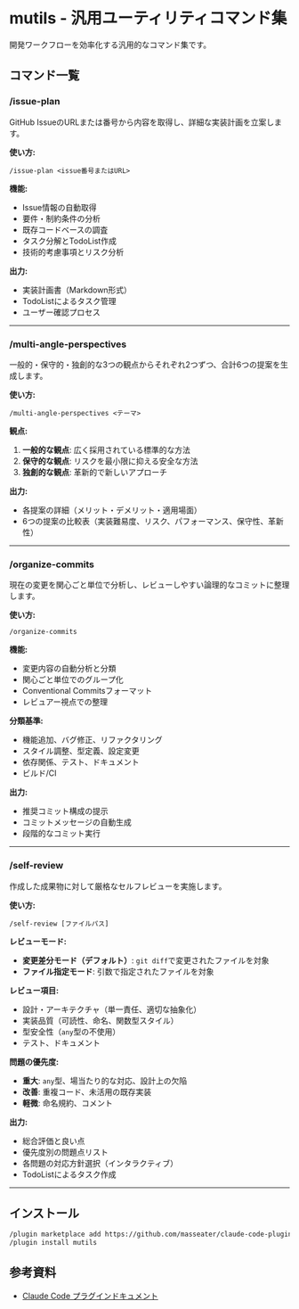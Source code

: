 # mutils - 汎用ユーティリティコマンド集

開発ワークフローを効率化する汎用的なコマンド集です。

## コマンド一覧

### /issue-plan

GitHub IssueのURLまたは番号から内容を取得し、詳細な実装計画を立案します。

**使い方:**
```
/issue-plan <issue番号またはURL>
```

**機能:**
- Issue情報の自動取得
- 要件・制約条件の分析
- 既存コードベースの調査
- タスク分解とTodoList作成
- 技術的考慮事項とリスク分析

**出力:**
- 実装計画書（Markdown形式）
- TodoListによるタスク管理
- ユーザー確認プロセス

---

### /multi-angle-perspectives

一般的・保守的・独創的な3つの観点からそれぞれ2つずつ、合計6つの提案を生成します。

**使い方:**
```
/multi-angle-perspectives <テーマ>
```

**観点:**
1. **一般的な観点**: 広く採用されている標準的な方法
2. **保守的な観点**: リスクを最小限に抑える安全な方法
3. **独創的な観点**: 革新的で新しいアプローチ

**出力:**
- 各提案の詳細（メリット・デメリット・適用場面）
- 6つの提案の比較表（実装難易度、リスク、パフォーマンス、保守性、革新性）

---

### /organize-commits

現在の変更を関心ごと単位で分析し、レビューしやすい論理的なコミットに整理します。

**使い方:**
```
/organize-commits
```

**機能:**
- 変更内容の自動分析と分類
- 関心ごと単位でのグループ化
- Conventional Commitsフォーマット
- レビュアー視点での整理

**分類基準:**
- 機能追加、バグ修正、リファクタリング
- スタイル調整、型定義、設定変更
- 依存関係、テスト、ドキュメント
- ビルド/CI

**出力:**
- 推奨コミット構成の提示
- コミットメッセージの自動生成
- 段階的なコミット実行

---

### /self-review

作成した成果物に対して厳格なセルフレビューを実施します。

**使い方:**
```
/self-review [ファイルパス]
```

**レビューモード:**
- **変更差分モード（デフォルト）**: `git diff`で変更されたファイルを対象
- **ファイル指定モード**: 引数で指定されたファイルを対象

**レビュー項目:**
- 設計・アーキテクチャ（単一責任、適切な抽象化）
- 実装品質（可読性、命名、関数型スタイル）
- 型安全性（`any`型の不使用）
- テスト、ドキュメント

**問題の優先度:**
- **重大**: `any`型、場当たり的な対応、設計上の欠陥
- **改善**: 重複コード、未活用の既存実装
- **軽微**: 命名規約、コメント

**出力:**
- 総合評価と良い点
- 優先度別の問題点リスト
- 各問題の対応方針選択（インタラクティブ）
- TodoListによるタスク作成

---

## インストール

```bash
/plugin marketplace add https://github.com/masseater/claude-code-plugin
/plugin install mutils
```

## 参考資料

- [Claude Code プラグインドキュメント](https://docs.claude.com/ja/docs/claude-code/plugins)
